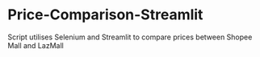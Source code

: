 # Price-Comparison-Streamlit
Script utilises Selenium and Streamlit to compare prices between Shopee Mall and LazMall
